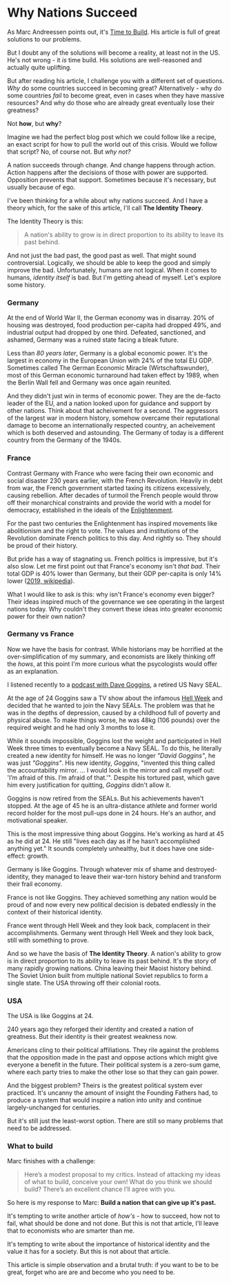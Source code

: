 # Why Nations Succeed

As Marc Andreessen points out, it's [Time to Build](https://a16z.com/2020/04/18/its-time-to-build/). His article is full of great solutions to our problems. 

But I doubt any of the solutions will become a reality, at least not in the US. He's not wrong - it *is* time build. His solutions are well-reasoned and actually quite uplifting. 

But after reading his article, I challenge you with a different set of questions. *Why* do some countries succeed in becoming great? Alternatively - why do some countries *fail* to become great, even in cases when they have massive resources? And why do those who are already great eventually lose their greatness?

Not **how**, but **why**? 

Imagine we had the perfect blog post which we could follow like a recipe, an exact script for how to pull the world out of this crisis. Would we follow that script? No, of course not. But *why not?*

A nation succeeds through change. And change happens through action. <br />
Action happens after the decisions of those with power are supported. <br />
Opposition prevents that support. Sometimes because it's necessary, but usually because of ego. 

I've been thinking for a while about why nations succeed. And I have a theory which, for the sake of this article, I'll call **The Identity Theory**.

The Identity Theory is this: 

> A nation's ability to grow is in direct proportion to its ability to leave its past behind.

And not just the bad past, the good past as well. That might sound controversial. Logically, we should be able to keep the good and simply improve the bad. Unfortunately, humans are not logical. When it comes to humans, *identity itself* is bad. But I'm getting ahead of myself. Let's explore some history.

### Germany

At the end of World War II, the German economy was in disarray. 20% of housing was destroyed, food production per-capita had dropped 49%, and industrial output had dropped by one third. Defeated, sanctioned, and ashamed, Germany was a ruined state facing a bleak future.

Less than *80 years later*, Germany is a global economic power. It's the largest in economy in the European Union with 24% of the total EU GDP. Sometimes called The German Economic Miracle (Wirtschaftswunder), most of this German economic turnaround had taken effect by 1989, when the Berlin Wall fell and Germany was once again reunited.

And they didn't just win in terms of economic power. They are the de-facto leader of the EU, and a nation looked upon for guidance and support by other nations. Think about that acheivement for a second. The aggressors of the largest war in modern history, somehow overcame their reputational damage to become an internationally respected country, an acheivement which is both deserved and astounding. The Germany of today is a different country from the Germany of the 1940s.

### France

Contrast Germany with France who were facing their own economic and social disaster 230 years earlier, with the French Revolution. Heavily in debt from war, the French government started taxing its citizens excessively, causing rebellion. After decades of turmoil the French people would throw off their monarchical constraints and provide the world with a model for democracy, established in the ideals of the [Enlightenment](https://en.wikipedia.org/wiki/Age_of_Enlightenment).

For the past two centuries the Enlightenment has inspired movements like abolitionism and the right to vote. The values and institutions of the Revolution dominate French politics to this day. And rightly so. They should be proud of their history. 

But pride has a way of stagnating us. French politics is impressive, but it's also slow. Let me first point out that France's economy isn't *that bad*. Their total GDP is 40% lower than Germany, but their GDP per-capita is only 14% lower ([2019, wikipedia](https://en.wikipedia.org/wiki/Economy_of_the_European_Union#Economies_of_member_states)).

What I would like to ask is this: why isn't France's economy even bigger? Their ideas inspired much of the governance we see operating in the largest nations today. Why couldn't they convert these ideas into greater economic power for their own nation?

### Germany vs France

Now we have the basis for contrast. While historians may be horrified at the over-simplification of my summary, and economists are likely thinking off the *hows*, at this point I'm more curious what the psycologists would offer as an explanation.

I listened recently to a [podcast with Dave Goggins](https://www.youtube.com/watch?v=BvWB7B8tXK8), a retired US Navy SEAL. 

At the age of 24 Goggins saw a TV show about the infamous [Hell Week](https://www.thebalancecareers.com/seal-training-hell-week-3356097) and decided that he wanted to join the Navy SEALs. The problem was that he was in the depths of depression, caused by a childhood full of poverty and physical abuse. To make things worse, he was 48kg (106 pounds) over the required weight and he had only 3 months to lose it. 

While it sounds impossible, Goggins lost the weight and participated in Hell Week three times to eventually become a Navy SEAL. To do this, he literally created a new identity for himself. He was no longer *"David Goggins"*, he was just *"Goggins"*. His new identity, *Goggins*, "invented this thing called the accountability mirror. … I would look in the mirror and call myself out: 'I’m afraid of this. I’m afraid of that.'". Despite his tortured past, which gave him every justification for quitting, *Goggins* didn't allow it.

Goggins is now retired from the SEALs. But his achievements haven't stopped. At the age of 45 he is an ultra-distance athlete and former world record holder for the most pull-ups done in 24 hours. He's an author, and motivational speaker.

This is the most impressive thing about Goggins. He's working as hard at 45 as he did at 24. He still "lives each day as if he hasn’t accomplished anything yet." It sounds completely unhealthy, but it does have one side-effect: growth.

Germany is like Goggins. Through whatever mix of shame and destroyed-identity, they managed to leave their war-torn history behind and transform their frail economy.

France is not like Goggins. They achieved something any nation would be proud of and now every new political decision is debated endlessly in the context of their historical identity. 

France went through Hell Week and they look back, complacent in their accomplishments. Germany went through Hell Week and they look back, still with something to prove.

And so we have the basis of **The Identity Theory**. A nation's ability to grow is in direct proportion to its ability to leave its past behind. It's the story of many rapidly growing nations. China leaving their Maoist history behind. The Soviet Union built from multiple national Soviet republics to form a single state. The USA throwing off their colonial roots.

### USA

The USA is like Goggins at 24. 

240 years ago they reforged their identity and created a nation of greatness. But their identity is their greatest weakness now.  

Americans cling to their political affiliations. They rile against the problems that the opposition made in the past and oppose actions which might give everyone a benefit in the future. Their political system is a zero-sum game, where each party tries to make the other lose so that they can gain power.

And the biggest problem? Theirs is the greatest political system ever practiced. It's uncanny the amount of insight the Founding Fathers had, to produce a system that would inspire a nation into unity and continue largely-unchanged for centuries.

But it's still just the least-worst option. There are still so many problems that need to be addressed. 

### What to build

Marc finishes with a challenge:

> Here’s a modest proposal to my critics. Instead of attacking my ideas of what to build, conceive your own! What do you think we should build? There’s an excellent chance I’ll agree with you.

So here is my response to Marc: **Build a nation that can give up it's past.** 

It's tempting to write another article of *how's* - how to succeed, how not to fail, what should be done and not done. But this is not that article, I'll leave that to economists who are smarter than me. 

It's tempting to write about the importance of historical identity and the value it has for a society. But this is not about that article. 

This article is simple observation and a brutal truth: if you want to be to be great, forget who are are and become who you need to be.

